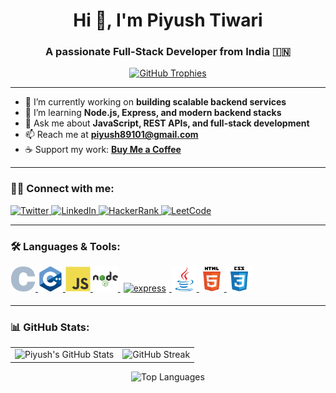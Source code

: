 <h1 align="center">Hi 👋, I'm Piyush Tiwari</h1>
<h3 align="center">A passionate Full-Stack Developer from India 🇮🇳</h3>

<p align="center">
  <a href="https://github.com/ryo-ma/github-profile-trophy">
    <img src="https://github-profile-trophy.vercel.app/?username=infinitepush&theme=dracula&no-frame=true&margin-w=10" alt="GitHub Trophies" />
  </a>
</p>

---

- 🔭 I’m currently working on **building scalable backend services**
- 🌱 I’m learning **Node.js, Express, and modern backend stacks**
- 💬 Ask me about **JavaScript, REST APIs, and full-stack development**
- 📫 Reach me at **piyush89101@gmail.com**
- ☕ Support my work: <a href="https://www.buymeacoffee.com/piyush11"><strong>Buy Me a Coffee</strong></a>

---

### 🧑‍💻 Connect with me:

<p align="left">
  <a href="https://twitter.com/piyushbro07" target="_blank">
    <img src="https://raw.githubusercontent.com/rahuldkjain/github-profile-readme-generator/master/src/images/icons/Social/twitter.svg" alt="Twitter" height="30" width="40" />
  </a>  

  <a href="https://linkedin.com/in/piyush-tiwari-3098a4338/" target="_blank">
    <img src="https://raw.githubusercontent.com/rahuldkjain/github-profile-readme-generator/master/src/images/icons/Social/linked-in-alt.svg" alt="LinkedIn" height="30" width="40" />
  </a>

  <a href="https://www.hackerrank.com/piyush89101" target="_blank">
    <img src="https://raw.githubusercontent.com/rahuldkjain/github-profile-readme-generator/master/src/images/icons/Social/hackerrank.svg" alt="HackerRank" height="30" width="40" />
  </a>

  <a href="https://www.leetcode.com/piyush__11" target="_blank">
    <img src="https://raw.githubusercontent.com/rahuldkjain/github-profile-readme-generator/master/src/images/icons/Social/leet-code.svg" alt="LeetCode" height="30" width="40" />
  </a>
</p>

---

### 🛠️ Languages & Tools:

<p align="left">
  <a href="https://www.cprogramming.com/" target="_blank" rel="noreferrer">
    <img src="https://raw.githubusercontent.com/devicons/devicon/master/icons/c/c-original.svg" alt="C" width="40" height="40"/>
  </a>
  <a href="https://www.w3schools.com/cpp/" target="_blank" rel="noreferrer">
    <img src="https://raw.githubusercontent.com/devicons/devicon/master/icons/cplusplus/cplusplus-original.svg" alt="C++" width="40" height="40"/>
  </a>
  <a href="https://developer.mozilla.org/en-US/docs/Web/JavaScript" target="_blank" rel="noreferrer">
    <img src="https://raw.githubusercontent.com/devicons/devicon/master/icons/javascript/javascript-original.svg" alt="JavaScript" width="40" height="40"/>
  </a>
  <a href="https://nodejs.org" target="_blank" rel="noreferrer">
    <img src="https://raw.githubusercontent.com/devicons/devicon/master/icons/nodejs/nodejs-original-wordmark.svg" alt="Node.js" width="40" height="40"/>
  </a>
  <a href="https://expressjs.com" target="_blank" rel="noreferrer">
   <img src="https://cdn.jsdelivr.net/gh/devicons/devicon/icons/express/express-original.svg" alt="express" width="40" height="40" style="background-color:white; padding:5px; border-radius:5px;" />

  </a>
  <a href="https://www.java.com" target="_blank" rel="noreferrer">
    <img src="https://raw.githubusercontent.com/devicons/devicon/master/icons/java/java-original.svg" alt="Java" width="40" height="40"/>
  </a>
  <a href="https://www.w3.org/html/" target="_blank" rel="noreferrer">
    <img src="https://raw.githubusercontent.com/devicons/devicon/master/icons/html5/html5-original-wordmark.svg" alt="HTML5" width="40" height="40"/>
  </a>
  <a href="https://www.w3schools.com/css/" target="_blank" rel="noreferrer">
    <img src="https://raw.githubusercontent.com/devicons/devicon/master/icons/css3/css3-original-wordmark.svg" alt="CSS3" width="40" height="40"/>
  </a>
</p>

---

### 📊 GitHub Stats:

<table align="center">
  <tr>
    <td>
      <img src="https://github-readme-stats.vercel.app/api?username=infinitepush&show_icons=true&count_private=true&theme=dracula" alt="Piyush's GitHub Stats" height="200" />
    </td>
    <td>
      <img src="https://github-readme-streak-stats.herokuapp.com?user=infinitepush&theme=dracula" alt="GitHub Streak" height="200" />
    </td>
  </tr>
</table>

<p align="center">
  <img src="https://github-readme-stats.vercel.app/api/top-langs?username=infinitepush&layout=compact&langs_count=6&theme=dracula" alt="Top Languages" />
</p>
